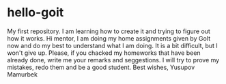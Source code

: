 # hello-goit
My first repository. I am learning how to create it and trying to figure out how it works.
Hi mentor, 
I am doing my home assignments given by GoIt now and do my best to understand what I am doing. It is a bit difficult, but I won't give up.
Please, if you chacked my homeworks that have been already done, write me your remarks and seggestions. I will try to prove my mistakes, redo them and be a good student.
Best wishes,
Yusupov Mamurbek
